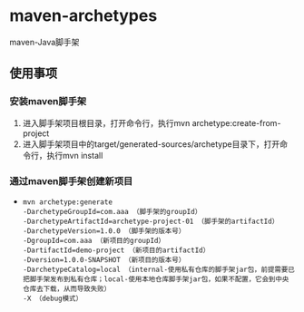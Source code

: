 # maven-archetypes
maven-Java脚手架

## 使用事项

### 安装maven脚手架

1. 进入脚手架项目根目录，打开命令行，执行mvn archetype:create-from-project
2. 进入脚手架项目中的target/generated-sources/archetype目录下，打开命令行，执行mvn install

### 通过maven脚手架创建新项目

- ```
  mvn archetype:generate 
  -DarchetypeGroupId=com.aaa （脚手架的groupId）
  -DarchetypeArtifactId=archetype-project-01 （脚手架的artifactId）
  -DarchetypeVersion=1.0.0 （脚手架的版本号）
  -DgroupId=com.aaa （新项目的groupId）
  -DartifactId=demo-project （新项目的artifactId）
  -Dversion=1.0.0-SNAPSHOT （新项目的版本号）
  -DarchetypeCatalog=local （internal-使用私有仓库的脚手架jar包，前提需要已把脚手架发布到私有仓库；local-使用本地仓库脚手架jar包，如果不配置，它会到中央仓库去下载，从而导致失败）
  -X （debug模式）
  ```

  